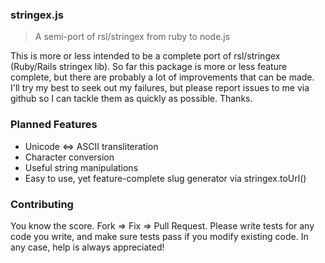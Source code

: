 ### stringex.js

> A semi-port of rsl/stringex from ruby to node.js

This is more or less intended to be a complete port of rsl/stringex (Ruby/Rails stringex lib).
So far this package is more or less feature complete, but there are probably a lot of
improvements that can be made. I'll try my best to seek out my failures, but please
report issues to me via github so I can tackle them as quickly as possible. Thanks.

### Planned Features

 - Unicode <=> ASCII transliteration
 - Character conversion
 - Useful string manipulations
 - Easy to use, yet feature-complete slug generator via stringex.toUrl()

### Contributing

You know the score. Fork => Fix => Pull Request. Please write tests
for any code you write, and make sure tests pass if you modify existing
code. In any case, help is always appreciated!
